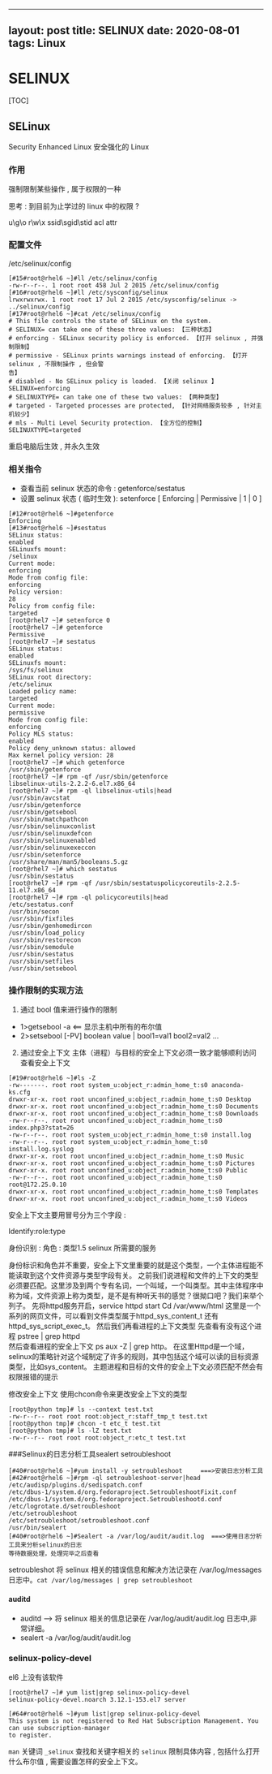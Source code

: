  ---
layout: post
title: SELINUX
date: 2020-08-01 
tags: Linux 
---

# SELINUX

[TOC]

## SELinux

Security Enhanced Linux 安全强化的 Linux

### 作用

强制限制某些操作 , 属于权限的一种

思考 : 到目前为止学过的 linux 中的权限 ?

u\g\o r\w\x ssid\sgid\stid acl attr

### 配置文件

/etc/selinux/config

```shell
[#15#root@rhel6 ~]#ll /etc/selinux/config
-rw-r--r--. 1 root root 458 Jul 2 2015 /etc/selinux/config
[#16#root@rhel6 ~]#ll /etc/sysconfig/selinux
lrwxrwxrwx. 1 root root 17 Jul 2 2015 /etc/sysconfig/selinux -> ../selinux/config
[#17#root@rhel6 ~]#cat /etc/selinux/config
# This file controls the state of SELinux on the system.
# SELINUX= can take one of these three values: 【三种状态】
# enforcing - SELinux security policy is enforced. 【打开 selinux , 并强制限制】
# permissive - SELinux prints warnings instead of enforcing. 【打开 selinux , 不限制操作 , 但会警
告】
# disabled - No SELinux policy is loaded. 【关闭 selinux 】
SELINUX=enforcing
# SELINUXTYPE= can take one of these two values: 【两种类型】
# targeted - Targeted processes are protected, 【针对网络服务较多 , 针对主机较少】
# mls - Multi Level Security protection. 【全方位的控制】
SELINUXTYPE=targeted
```

重启电脑后生效 , 并永久生效

### 相关指令

* 查看当前 selinux 状态的命令 : getenforce/sestatus
* 设置 selinux 状态 ( 临时生效 ): setenforce [ Enforcing | Permissive | 1 | 0 ]

```shell
[#12#root@rhel6 ~]#getenforce
Enforcing
[#13#root@rhel6 ~]#sestatus
SELinux status:
enabled
SELinuxfs mount:
/selinux
Current mode:
enforcing
Mode from config file:
enforcing
Policy version:
28
Policy from config file:
targeted
[root@rhel7 ~]# setenforce 0
[root@rhel7 ~]# getenforce
Permissive
[root@rhel7 ~]# sestatus
SELinux status:
enabled
SELinuxfs mount:
/sys/fs/selinux
SELinux root directory:
/etc/selinux
Loaded policy name:
targeted
Current mode:
permissive
Mode from config file:
enforcing
Policy MLS status:
enabled
Policy deny_unknown status: allowed
Max kernel policy version: 28
[root@rhel7 ~]# which getenforce
/usr/sbin/getenforce
[root@rhel7 ~]# rpm -qf /usr/sbin/getenforce
libselinux-utils-2.2.2-6.el7.x86_64
[root@rhel7 ~]# rpm -ql libselinux-utils|head
/usr/sbin/avcstat
/usr/sbin/getenforce
/usr/sbin/getsebool
/usr/sbin/matchpathcon
/usr/sbin/selinuxconlist
/usr/sbin/selinuxdefcon
/usr/sbin/selinuxenabled
/usr/sbin/selinuxexeccon
/usr/sbin/setenforce
/usr/share/man/man5/booleans.5.gz
[root@rhel7 ~]# which sestatus
/usr/sbin/sestatus
[root@rhel7 ~]# rpm -qf /usr/sbin/sestatuspolicycoreutils-2.2.5-11.el7.x86_64
[root@rhel7 ~]# rpm -ql policycoreutils|head
/etc/sestatus.conf
/usr/bin/secon
/usr/sbin/fixfiles
/usr/sbin/genhomedircon
/usr/sbin/load_policy
/usr/sbin/restorecon
/usr/sbin/semodule
/usr/sbin/sestatus
/usr/sbin/setfiles
/usr/sbin/setsebool
```

### 操作限制的实现方法

1. 通过 bool 值来进行操作的限制
* 1>getsebool -a <== 显示主机中所有的布尔值
* 2>setsebool [-PV] boolean value | bool1=val1 bool2=val2 ...

2. 通过安全上下文
   主体（进程）与目标的安全上下文必须一致才能够顺利访问
   查看安全上下文
```shell
[#19#root@rhel6 ~]#ls -Z
-rw-------. root root system_u:object_r:admin_home_t:s0 anaconda-ks.cfg
drwxr-xr-x. root root unconfined_u:object_r:admin_home_t:s0 Desktop
drwxr-xr-x. root root unconfined_u:object_r:admin_home_t:s0 Documents
drwxr-xr-x. root root unconfined_u:object_r:admin_home_t:s0 Downloads
-rw-r--r--. root root unconfined_u:object_r:admin_home_t:s0 index.php3?stat=26
-rw-r--r--. root root system_u:object_r:admin_home_t:s0 install.log
-rw-r--r--. root root system_u:object_r:admin_home_t:s0 install.log.syslog
drwxr-xr-x. root root unconfined_u:object_r:admin_home_t:s0 Music
drwxr-xr-x. root root unconfined_u:object_r:admin_home_t:s0 Pictures
drwxr-xr-x. root root unconfined_u:object_r:admin_home_t:s0 Public
-rw-r--r--. root root unconfined_u:object_r:admin_home_t:s0 root@172.25.0.10
drwxr-xr-x. root root unconfined_u:object_r:admin_home_t:s0 Templates
drwxr-xr-x. root root unconfined_u:object_r:admin_home_t:s0 Videos
```

安全上下文主要用冒号分为三个字段 :

Identify:role:type

身份识别 : 角色 : 类型1.5 selinux 所需要的服务

身份标识和角色并不重要，安全上下文里重要的就是这个类型，一个主体进程能不能读取到这个文件资源与类型字段有关。
之前我们说进程和文件的上下文的类型必须要匹配。这里涉及到两个专有名词，一个叫域，一个叫类型。其中主体程序中称为域，文件资源上称为类型，是不是有种听天书的感觉？很拗口吧？我们来举个列子。
先将httpd服务开启，service httpd start
Cd /var/www/html 这里是一个系列的网页文件，可以看到文件类型属于httpd_sys_content_t 还有httpd_sys_script_exec_t。
然后我们再看进程的上下文类型
先查看有没有这个进程  pstree | grep httpd  
然后查看进程的安全上下文 ps aux -Z | grep http。
在这里Httpd是一个域，selinux的策略针对这个域制定了许多的规则，其中包括这个域可以读的目标资源类型，比如sys_content。
主题进程和目标的文件的安全上下文必须匹配不然会有权限报错的提示

修改安全上下文
使用chcon命令来更改安全上下文的类型
```shell
[root@python tmp]# ls --context test.txt
-rw-r--r-- root root root:object_r:staff_tmp_t test.txt
[root@python tmp]# chcon -t etc_t test.txt
[root@python tmp]# ls -lZ test.txt
-rw-r--r-- root root root:object_r:etc_t test.txt
```

###Selinux的日志分析工具sealert
setroubleshoot

```shell
[#40#root@rhel6 ~]#yum install -y setroubleshoot     ===>安装日志分析工具
[#42#root@rhel6 ~]#rpm -ql setroubleshoot-server|head
/etc/audisp/plugins.d/sedispatch.conf
/etc/dbus-1/system.d/org.fedoraproject.SetroubleshootFixit.conf
/etc/dbus-1/system.d/org.fedoraproject.Setroubleshootd.conf
/etc/logrotate.d/setroubleshoot
/etc/setroubleshoot
/etc/setroubleshoot/setroubleshoot.conf
/usr/bin/sealert
[#40#root@rhel6 ~]#Sealert -a /var/log/audit/audit.log	===>使用日志分析工具来分析selinux的日志
等待数据处理，处理完毕之后查看
```

setroubleshot 将 selinux 相关的错误信息和解决方法记录在 /var/log/messages 日志中。`cat /var/log/messages | grep setroubleshoot`

#### auditd

* auditd --> 将 selinux 相关的信息记录在 /var/log/audit/audit.log 日志中,非常详细。
* sealert -a /var/log/audit/audit.log

### selinux-policy-devel

el6 上没有该软件
```shell
[root@rhel7 ~]# yum list|grep selinux-policy-devel
selinux-policy-devel.noarch 3.12.1-153.el7 server

[#64#root@rhel6 ~]#yum list|grep selinux-policy-devel
This system is not registered to Red Hat Subscription Management. You can use subscription-manager
to register.
```
`man` 关键词 `_selinux` 查找和关键字相关的 `selinux` 限制具体内容 , 包括什么打开什么布尔值 , 需要设置怎样的安全上下文。

